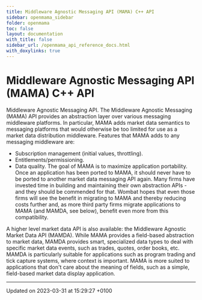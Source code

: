 ```yaml
---
title: Middleware Agnostic Messaging API (MAMA) C++ API
sidebar: openmama_sidebar
folder: openmama
toc: false
layout: documentation
with_title: false
sidebar_url: /openmama_api_reference_docs.html
with_doxylinks: true
---
```


# Middleware Agnostic Messaging API (MAMA) C++ API



Middleware Agnostic Messaging API. The Middleware Agnostic Messaging (MAMA) API provides an abstraction layer over various messaging middleware platforms. In particular, MAMA adds market data semantics to messaging platforms that would otherwise be too limited for use as a market data distribution middleware. Features that MAMA adds to any messaging middleware are:

* Subscription management (initial values, throttling).
* Entitlements/permissioning.
* Data quality.
The goal of MAMA is to maximize application portability. Once an application has been ported to MAMA, it should never have to be ported to another market data messaging API again. Many firms have invested time in building and maintaining their own abstraction APIs - and they should be commended for that. Wombat hopes that even those firms will see the benefit in migrating to MAMA and thereby reducing costs further and, as more third party firms migrate applications to MAMA (and MAMDA, see below), benefit even more from this compatibility.

A higher level market data API is also available: the Middleware Agnostic Market Data API (MAMDA). While MAMA provides a field-based abstraction to market data, MAMDA provides smart, specialized data types to deal with specific market data events, such as trades, quotes, order books, etc. MAMDA is particularly suitable for applications such as program trading and tick capture systems, where context is important. MAMA is more suited to applications that don't care about the meaning of fields, such as a simple, field-based market data display application. 

-------------------------------

Updated on 2023-03-31 at 15:29:27 +0100
